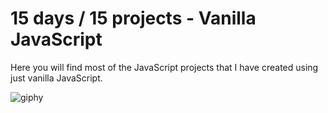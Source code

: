# 15 days / 15 projects - Vanilla JavaScript
<p>Here you will find most of the JavaScript projects that I have created using just vanilla JavaScript.</p>

![giphy](https://user-images.githubusercontent.com/102038261/200190122-c49f4e6f-c9cd-4e9f-83bc-e42eeba7b515.gif)
